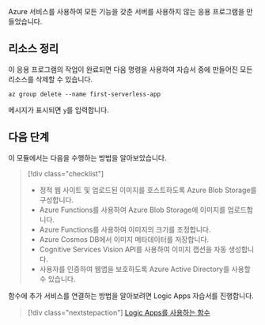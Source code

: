 Azure 서비스를 사용하여 모든 기능을 갖춘 서버를 사용하지 않는 응용 프로그램을 만들었습니다.

## <a name="clean-up-resources"></a>리소스 정리

이 응용 프로그램의 작업이 완료되면 다음 명령을 사용하여 자습서 중에 만들어진 모든 리소스를 삭제할 수 있습니다.

```azurecli
az group delete --name first-serverless-app
```

메시지가 표시되면 `y`를 입력합니다.  

## <a name="next-steps"></a>다음 단계

이 모듈에서는 다음을 수행하는 방법을 알아보았습니다.
> [!div class="checklist"]
> * 정적 웹 사이트 및 업로드된 이미지를 호스트하도록 Azure Blob Storage를 구성합니다.
> * Azure Functions를 사용하여 Azure Blob Storage에 이미지를 업로드합니다.
> * Azure Functions를 사용하여 이미지의 크기를 조정합니다.
> * Azure Cosmos DB에서 이미지 메타데이터를 저장합니다.
> * Cognitive Services Vision API를 사용하여 이미지 캡션을 자동 생성합니다.
> * 사용자를 인증하여 웹앱을 보호하도록 Azure Active Directory를 사용할 수 있습니다.

함수에 추가 서비스를 연결하는 방법을 알아보려면 Logic Apps 자습서를 진행합니다. 

> [!div class="nextstepaction"]
> [Logic Apps를 사용하는 함수](https://docs.microsoft.com/azure/azure-functions/functions-twitter-email)